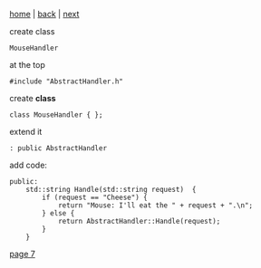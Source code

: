 [home](./page01.md) | [back](./page05.md) | [next](./page07.md)

create class
```
MouseHandler
```
at the top
```
#include "AbstractHandler.h"
```
create **class**
```
class MouseHandler { };
```
extend it
```
: public AbstractHandler
```
add code:
```
public:
    std::string Handle(std::string request)  {
        if (request == "Cheese") {
            return "Mouse: I'll eat the " + request + ".\n";
        } else {
            return AbstractHandler::Handle(request);
        }
    }
```

[page 7](./page07.md)
